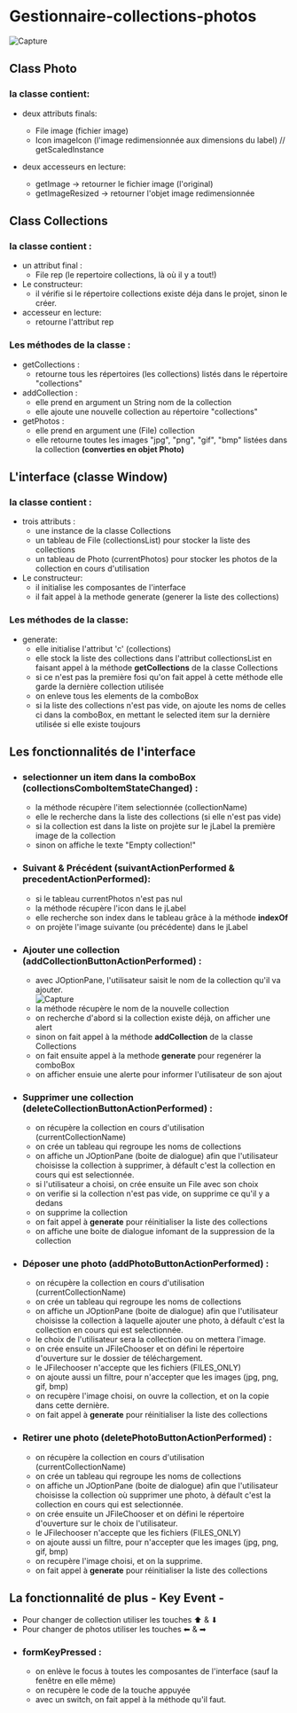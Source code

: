 # Gestionnaire-collections-photos

![Capture](https://user-images.githubusercontent.com/74098445/112218367-e80f6880-8c23-11eb-999d-aa33bb12f22f.PNG)


## Class Photo
### la classe contient: 
- deux attributs finals: 
  - File image (fichier image) 
  - Icon imageIcon (l'image redimensionnée aux dimensions du label) // getScaledInstance

- deux accesseurs en lecture: 
  - getImage -> retourner le fichier image (l'original) 
  - getImageResized -> retourner l'objet image redimensionnée 

## Class Collections 
### la classe contient : 
- un attribut final : 
  - File rep (le repertoire collections, là où il y a tout!)
- Le constructeur: 
  - il vérifie si le répertoire collections existe déja dans le projet, sinon le créer.
- accesseur en lecture: 
  - retourne l'attribut rep
### Les méthodes de la classe : 
  - getCollections : 
    - retourne tous les répertoires (les collections) listés dans le répertoire "collections" 
  - addCollection : 
    - elle prend en argument un String nom de la collection 
    - elle ajoute une nouvelle collection au répertoire "collections" 
  - getPhotos : 
    - elle prend en argument une (File) collection
    - elle retourne toutes les images "jpg", "png", "gif", "bmp" listées dans la collection <strong> (converties en objet Photo) </strong>

## L'interface (classe Window)
### la classe contient : 
- trois attributs : 
  - une instance de la classe Collections
  - un tableau de File (collectionsList) pour stocker la liste des collections 
  - un tableau de Photo (currentPhotos) pour stocker les photos de la collection en cours d'utilisation
- Le constructeur: 
  - il initialise les composantes de l'interface 
  - il fait appel à la methode generate (generer la liste des collections) 
### Les méthodes de la classe: 
- generate: 
  - elle initialise l'attribut 'c' (collections)
  - elle stock la liste des collections dans l'attribut collectionsList en faisant appel à la méthode <strong>getCollections</strong> de la classe Collections
  - si ce n'est pas la première fosi qu'on fait appel à cette méthode elle garde la dernière collection utilisée
  - on enleve tous les elements de la comboBox 
  - si la liste des collections n'est pas vide, on ajoute les noms de celles ci dans la comboBox, en mettant le selected item sur la dernière utilisée si elle existe toujours 

## Les fonctionnalités de l'interface 
- ### selectionner un item dans la comboBox (collectionsComboItemStateChanged) : 
  - la méthode récupère l'item selectionnée (collectionName)
  - elle le recherche dans la liste des collections (si elle n'est pas vide) 
  - si la collection est dans la liste on projète sur le jLabel la première image de la collection 
  - sinon on affiche le texte "Empty collection!"
- ### Suivant & Précédent (suivantActionPerformed & precedentActionPerformed): 
  - si le tableau currentPhotos n'est pas nul 
  - la méthode récupère l'icon dans le jLabel 
  - elle recherche son index dans le tableau grâce à la méthode <strong>indexOf</strong>
  - on projète l'image suivante (ou précédente) dans le jLabel 
- ### Ajouter une collection (addCollectionButtonActionPerformed) :
  - avec JOptionPane, l'utilisateur saisit le nom de la collection qu'il va ajouter. <br>
![Capture](https://user-images.githubusercontent.com/74098445/112220816-f6ab4f00-8c26-11eb-8548-589c199e6550.PNG) 
  - la méthode récupère le nom de la nouvelle collection 
  - on recherche d'abord si la collection existe déjà, on afficher une alert
  - sinon on fait appel à la méthode <strong>addCollection</strong> de la classe Collections
  - on fait ensuite appel à la methode <strong>generate</strong> pour regenérer la comboBox 
  - on afficher ensuie une alerte pour informer l'utilisateur de son ajout
- ### Supprimer une collection (deleteCollectionButtonActionPerformed) :
  - on récupère la collection en cours d'utilisation (currentCollectionName)
  - on crée un tableau qui regroupe les noms de collections 
  - on affiche un JOptionPane (boite de dialogue) afin que l'utilisateur choisisse la collection à supprimer, à défault c'est la collection en cours qui est selectionnée.
  - si l'utilisateur a choisi, on crée ensuite un File avec son choix
  - on verifie si la collection n'est pas vide, on supprime ce qu'il y a dedans 
  - on supprime la collection 
  - on fait appel à <strong>generate</strong> pour réinitialiser la liste des collections 
  - on affiche une boite de dialogue infomant de la suppression de la collection 
- ### Déposer une photo (addPhotoButtonActionPerformed) : 
  - on récupère la collection en cours d'utilisation (currentCollectionName)
  - on crée un tableau qui regroupe les noms de collections 
  - on affiche un JOptionPane (boite de dialogue) afin que l'utilisateur choisisse la collection à laquelle ajouter une photo, à défault c'est la collection en cours qui est selectionnée.
  - le choix de l'utilisateur sera la collection ou on mettera l'image. 
  - on crée ensuite un JFileChooser et on défini le répertoire d'ouverture sur le dossier de téléchargement.
  - le JFilechooser n'accepte que les fichiers (FILES_ONLY)
  - on ajoute aussi un filtre, pour n'accepter que les images (jpg, png, gif, bmp)
  - on recupère l'image choisi, on ouvre la collection, et on la copie dans cette dernière.
  - on fait appel à <strong>generate</strong> pour réinitialiser la liste des collections 
- ### Retirer une photo (deletePhotoButtonActionPerformed) : 
  -  on récupère la collection en cours d'utilisation (currentCollectionName)
  - on crée un tableau qui regroupe les noms de collections 
  - on affiche un JOptionPane (boite de dialogue) afin que l'utilisateur choisisse la collection où supprimer une photo, à défault c'est la collection en cours qui est selectionnée.
  - on crée ensuite un JFileChooser et on défini le répertoire d'ouverture sur le choix de l'utilisateur.
  - le JFilechooser n'accepte que les fichiers (FILES_ONLY)
  - on ajoute aussi un filtre, pour n'accepter que les images (jpg, png, gif, bmp)
  - on recupère l'image choisi, et on la supprime.
  - on fait appel à <strong>generate</strong> pour réinitialiser la liste des collections 
## La fonctionnalité de plus - Key Event - 
- Pour changer de collection utiliser les touches ⬆ & ⬇
- Pour changer de photos utiliser les touches ⬅ & ➡
- ### formKeyPressed : 
  - on enlève le focus à toutes les composantes de l'interface (sauf la fenêtre en elle même) 
  - on recupère le code de la touche appuyée
  - avec un switch, on fait appel à la méthode qu'il faut.
